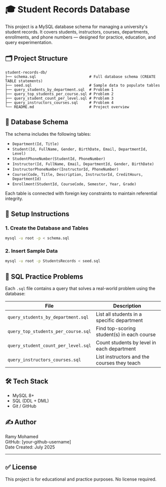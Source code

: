 # 🎓 Student Records Database

This project is a MySQL database schema for managing a university's student records. It covers students, instructors, courses, departments, enrollments, and phone numbers — designed for practice, education, and query experimentation.

## 🗂️ Project Structure

```
student-records-db/
├── schema.sql                        # Full database schema (CREATE TABLE statements)
├── seed.sql                          # Sample data to populate tables
├── query_students_by_department.sql  # Problem 1
├── query_top_students_per_course.sql # Problem 2
├── query_student_count_per_level.sql # Problem 3
├── query_instructors_courses.sql     # Problem 4
└── README.md                         # Project overview
```

## 🧱 Database Schema

The schema includes the following tables:

- `Department(Id, Title)`
- `Student(Id, FullName, Gender, BirthDate, Email, DepartmentId, Level)`
- `StudentPhoneNumber(StudentId, PhoneNumber)`
- `Instructor(Id, FullName, Email, DepartmentId, Gender, BirthDate)`
- `InstructorPhoneNumber(InstructorId, PhoneNumber)`
- `Course(Code, Title, Description, InstructorId, CreditHours, DepartmentId)`
- `Enrollment(StudentId, CourseCode, Semester, Year, Grade)`

Each table is connected with foreign key constraints to maintain referential integrity.

## 🚀 Setup Instructions

### 1. Create the Database and Tables
```bash
mysql -u root -p < schema.sql
```

### 2. Insert Sample Data
```bash
mysql -u root -p StudentsRecords < seed.sql
```

## 🧪 SQL Practice Problems

Each `.sql` file contains a query that solves a real-world problem using the database:

| File                                | Description                                       |
|-------------------------------------|---------------------------------------------------|
| `query_students_by_department.sql`  | List all students in a specific department        |
| `query_top_students_per_course.sql` | Find top-scoring student(s) in each course        |
| `query_student_count_per_level.sql` | Count students by level in each department        |
| `query_instructors_courses.sql`     | List instructors and the courses they teach       |

## 🛠️ Tech Stack

- MySQL 8+
- SQL (DDL + DML)
- Git / GitHub

## ✍️ Author

Ramy Mohamed  
GitHub: [your-github-username]  
Date Created: July 2025

---

## ✅ License

This project is for educational and practice purposes. No license required.